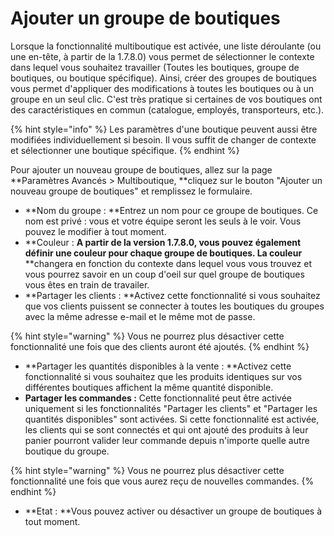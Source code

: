 # Ajouter un groupe de boutiques

Lorsque la fonctionnalité multiboutique est activée, une liste déroulante (ou une en-tête, à partir de la 1.7.8.0) vous permet de sélectionner le contexte dans lequel vous souhaitez travailler (Toutes les boutiques, groupe de boutiques, ou boutique spécifique). Ainsi, créer des groupes de boutiques vous permet d'appliquer des modifications à toutes les boutiques ou à un groupe en un seul clic. C'est très pratique si certaines de vos boutiques ont des caractéristiques en commun (catalogue, employés, transporteurs, etc.).&#x20;

{% hint style="info" %}
Les paramètres d'une boutique peuvent aussi être modifiées individuellement si besoin. Il vous suffit de changer de contexte et sélectionner une boutique spécifique.&#x20;
{% endhint %}

Pour ajouter un nouveau groupe de boutiques, allez sur la page **Paramètres Avancés > Multiboutique, **cliquez sur le bouton "Ajouter un nouveau groupe de boutiques" et remplissez le formulaire.&#x20;

* **Nom du groupe : **Entrez un nom pour ce groupe de boutiques. Ce nom est privé : vous et votre équipe seront les seuls à le voir. Vous pouvez le modifier à tout moment.&#x20;
* **Couleur : **A partir de la version 1.7.8.0, vous pouvez également définir une couleur pour chaque groupe de boutiques. La couleur** **changera en fonction du contexte dans lequel vous vous trouvez et vous pourrez savoir en un coup d'oeil sur quel groupe de boutiques vous êtes en train de travailer.
* **Partager les clients : **Activez cette fonctionnalité si vous souhaitez que vos clients puissent se connecter à toutes les boutiques du groupes avec la même adresse e-mail et le même mot de passe.&#x20;

{% hint style="warning" %}
Vous ne pourrez plus désactiver cette fonctionnalité une fois que des clients auront été ajoutés.&#x20;
{% endhint %}

* **Partager les quantités disponibles à la vente : **Activez cette fonctionnalité si vous souhaitez que les produits identiques sur vos différentes boutiques affichent la même quantité disponible.
* **Partager les commandes :** Cette fonctionnalité peut être activée uniquement si les fonctionnalités "Partager les clients" et "Partager les quantités disponibles" sont activées. Si cette fonctionnalité est activée, les clients qui se sont connectés et qui ont ajouté des produits à leur panier pourront valider leur commande depuis n'importe quelle autre boutique du groupe.

{% hint style="warning" %}
Vous ne pourrez plus désactiver cette fonctionnalité une fois que vous aurez reçu de nouvelles commandes.
{% endhint %}

* **Etat : **Vous pouvez activer ou désactiver un groupe de boutiques à tout moment.&#x20;
